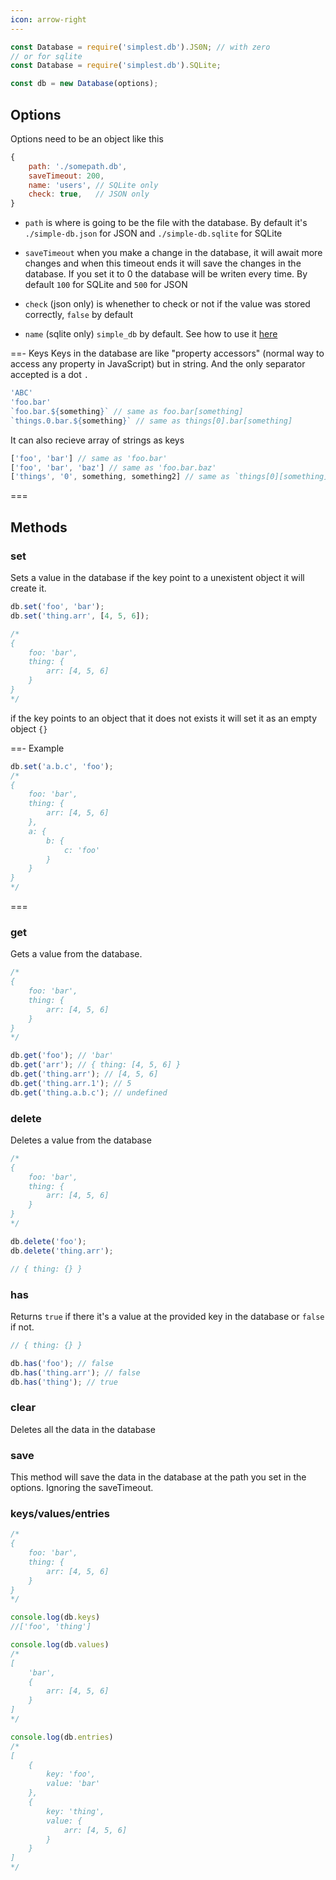```yaml
---
icon: arrow-right
---
```


```js
const Database = require('simplest.db').JS0N; // with zero 
// or for sqlite
const Database = require('simplest.db').SQLite;

const db = new Database(options);
```

## Options

Options need to be an object like this
```js
{ 
    path: './somepath.db', 
	saveTimeout: 200,
	name: 'users', // SQLite only
	check: true,   // JSON only
}
```

* `path` is where is going to be the file with the database. By default it's `./simple-db.json` for JSON and `./simple-db.sqlite` for SQLite

* `saveTimeout` when you make a change in the database, it will await more changes and when this timeout ends it will save the changes in the database. If you set it to 0 the database will be writen every time. By default `100` for SQLite and `500` for JSON

* `check` (json only) is whenether to check or not if the value was stored correctly, `false` by default

* `name` (sqlite only) `simple_db` by default. See how to use it [here](./extras.md/#Multiple_db's_in_the_same_file)

==- Keys
Keys in the database are like "property accessors" (normal way to access any property in JavaScript) but in string. And the only separator accepted is a dot `.` 

```js
'ABC'
'foo.bar'
`foo.bar.${something}` // same as foo.bar[something]
`things.0.bar.${something}` // same as things[0].bar[something]
```

It can also recieve array of strings as keys

```js
['foo', 'bar'] // same as 'foo.bar'
['foo', 'bar', 'baz'] // same as 'foo.bar.baz'
['things', '0', something, something2] // same as `things[0][something][something2]`
```
===

## Methods

### set

Sets a value in the database if the key point to a unexistent object it will create it.

```js
db.set('foo', 'bar');
db.set('thing.arr', [4, 5, 6]);

/*
{
	foo: 'bar',
	thing: {
		arr: [4, 5, 6]
	}
}
*/
```

if the key points to an object that it does not exists it will set it as an empty object `{}`

==- Example
```js
db.set('a.b.c', 'foo');
/*
{
	foo: 'bar',
	thing: {
		arr: [4, 5, 6]
	},
	a: {
		b: {
			c: 'foo'
		}
	}
}
*/
```
===

### get

Gets a value from the database.

```js
/*
{
	foo: 'bar',
	thing: {
		arr: [4, 5, 6]
	}
}
*/

db.get('foo'); // 'bar'
db.get('arr'); // { thing: [4, 5, 6] }
db.get('thing.arr'); // [4, 5, 6]
db.get('thing.arr.1'); // 5
db.get('thing.a.b.c'); // undefined
```

### delete

Deletes a value from the database

```js
/*
{
	foo: 'bar',
	thing: {
		arr: [4, 5, 6]
	}
}
*/

db.delete('foo');
db.delete('thing.arr');

// { thing: {} }
```

### has

Returns `true` if there it's a value at the provided key in the database or `false` if not.

```js
// { thing: {} }

db.has('foo'); // false
db.has('thing.arr'); // false
db.has('thing'); // true
```

### clear

Deletes all the data in the database

### save

This method will save the data in the database at the path you set in the options. Ignoring the saveTimeout.

### keys/values/entries

```js
/*
{
	foo: 'bar',
	thing: {
		arr: [4, 5, 6]
	}
}
*/

console.log(db.keys)
//['foo', 'thing']

console.log(db.values)
/*
[
    'bar', 
    {
		arr: [4, 5, 6]
	}
]
*/

console.log(db.entries)
/*
[
    {
        key: 'foo',
        value: 'bar'
    }, 
    {
        key: 'thing',
        value: {
			arr: [4, 5, 6]
		}
    }
]
*/
```